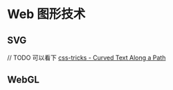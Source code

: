 # Web 图形技术



## SVG

// TODO 可以看下 [css-tricks - Curved Text Along a Path](https://css-tricks.com/snippets/svg/curved-text-along-path/)



## WebGL